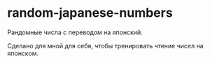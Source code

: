 # random-japanese-numbers
Рандомные числа с переводом на японский.

Сделано для мной для себя, чтобы тренировать чтение чисел на японском.